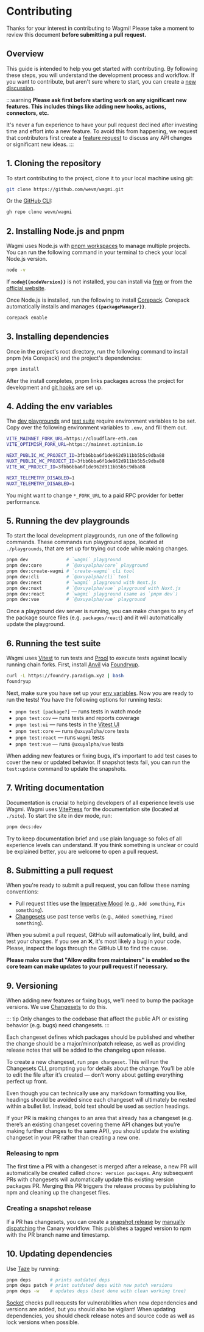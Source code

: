 <script setup>
import packageJson from '../../package.json'

const nodeVersion = packageJson.engines.node
const packageManager = packageJson.packageManager
</script>

# Contributing

Thanks for your interest in contributing to Wagmi! Please take a moment to review this document **before submitting a pull request.**

## Overview

This guide is intended to help you get started with contributing. By following these steps, you will understand the development process and workflow. If you want to contribute, but aren't sure where to start, you can create a [new discussion](https://github.com/wevm/wagmi/discussions/new/choose).

:::warning
**Please ask first before starting work on any significant new features. This includes things like adding new hooks, actions, connectors, etc.**

It's never a fun experience to have your pull request declined after investing time and effort into a new feature. To avoid this from happening, we request that contributors first create a [feature request](https://github.com/wevm/wagmi/discussions/new?category=ideas) to discuss any API changes or significant new ideas.
:::

## 1. Cloning the repository

To start contributing to the project, clone it to your local machine using git:

```bash
git clone https://github.com/wevm/wagmi.git
```

Or the [GitHub CLI](https://cli.github.com):

```bash
gh repo clone wevm/wagmi
```

## 2. Installing Node.js and pnpm

Wagmi uses Node.js with [pnpm workspaces](https://pnpm.io/workspaces) to manage multiple projects. You can run the following command in your terminal to check your local Node.js version.

```bash
node -v
```

If **`node@{{nodeVersion}}`** is not installed, you can install via [fnm](https://github.com/Schniz/fnm) or from the [official website](https://nodejs.org).

Once Node.js is installed, run the following to install [Corepack](https://nodejs.org/api/corepack.html). Corepack automatically installs and manages **`{{packageManager}}`**.

```bash
corepack enable
```

## 3. Installing dependencies

Once in the project's root directory, run the following command to install pnpm (via Corepack) and the project's dependencies:

```bash
pnpm install
```

After the install completes, pnpm links packages across the project for development and [git hooks](https://github.com/toplenboren/simple-git-hooks) are set up.

## 4. Adding the env variables

The [dev playgrounds](#_5-running-the-dev-playgrounds) and [test suite](#_6-running-the-test-suite) require environment variables to be set. Copy over the following environment variables to `.env`, and fill them out.

```bash
VITE_MAINNET_FORK_URL=https://cloudflare-eth.com
VITE_OPTIMISM_FORK_URL=https://mainnet.optimism.io

NEXT_PUBLIC_WC_PROJECT_ID=3fbb6bba6f1de962d911bb5b5c9dba88
NUXT_PUBLIC_WC_PROJECT_ID=3fbb6bba6f1de962d911bb5b5c9dba88
VITE_WC_PROJECT_ID=3fbb6bba6f1de962d911bb5b5c9dba88

NEXT_TELEMETRY_DISABLED=1
NUXT_TELEMETRY_DISABLED=1
```

You might want to change `*_FORK_URL` to a paid RPC provider for better performance.

## 5. Running the dev playgrounds

To start the local development playgrounds, run one of the following commands. These commands run playground apps, located at `./playgrounds`, that are set up for trying out code while making changes.

```bash
pnpm dev              # `wagmi` playground
pnpm dev:core         # `@uxuyalpha/core` playground
pnpm dev:create-wagmi # `create-wagmi` cli tool
pnpm dev:cli          # `@uxuyalpha/cli` tool
pnpm dev:next         # `wagmi` playground with Next.js
pnpm dev:nuxt         # `@uxuyalpha/vue` playground with Nuxt.js
pnpm dev:react        # `wagmi` playground (same as `pnpm dev`)
pnpm dev:vue          # `@uxuyalpha/vue` playground
```

Once a playground dev server is running, you can make changes to any of the package source files (e.g. `packages/react`) and it will automatically update the playground.

## 6. Running the test suite

Wagmi uses [Vitest](https://vitest.dev) to run tests and [Prool](https://github.com/wevm/prool) to execute tests against locally running chain forks. First, install [Anvil](https://github.com/foundry-rs/foundry/tree/master/anvil) via [Foundryup](https://book.getfoundry.sh/getting-started/installation).

```bash
curl -L https://foundry.paradigm.xyz | bash
foundryup
```

Next, make sure you have set up your [env variables](#_4-adding-the-env-variables). Now you are ready to run the tests! You have the following options for running tests:

- `pnpm test [package?]` — runs tests in watch mode
- `pnpm test:cov` — runs tests and reports coverage
- `pnpm test:ui` — runs tests in the [Vitest UI](https://vitest.dev/guide/ui.html)
- `pnpm test:core` — runs `@uxuyalpha/core` tests
- `pnpm test:react` — runs `wagmi` tests
- `pnpm test:vue` — runs `@uxuyalpha/vue` tests

When adding new features or fixing bugs, it's important to add test cases to cover the new or updated behavior. If snapshot tests fail, you can run the `test:update` command to update the snapshots.

## 7. Writing documentation

Documentation is crucial to helping developers of all experience levels use Wagmi. Wagmi uses [VitePress](https://vitepress.dev) for the documentation site (located at `./site`). To start the site in dev mode, run:

```bash
pnpm docs:dev
```

Try to keep documentation brief and use plain language so folks of all experience levels can understand. If you think something is unclear or could be explained better, you are welcome to open a pull request.

## 8. Submitting a pull request

When you're ready to submit a pull request, you can follow these naming conventions:

- Pull request titles use the [Imperative Mood](https://en.wikipedia.org/wiki/Imperative_mood) (e.g., `Add something`, `Fix something`).
- [Changesets](#versioning) use past tense verbs (e.g., `Added something`, `Fixed something`).

When you submit a pull request, GitHub will automatically lint, build, and test your changes. If you see an ❌, it's most likely a bug in your code. Please, inspect the logs through the GitHub UI to find the cause.

**Please make sure that "Allow edits from maintainers" is enabled so the core team can make updates to your pull request if necessary.**

## 9. Versioning

When adding new features or fixing bugs, we'll need to bump the package versions. We use [Changesets](https://github.com/changesets/changesets) to do this.

::: tip
Only changes to the codebase that affect the public API or existing behavior (e.g. bugs) need changesets.
:::

Each changeset defines which packages should be published and whether the change should be a major/minor/patch release, as well as providing release notes that will be added to the changelog upon release.

To create a new changeset, run `pnpm changeset`. This will run the Changesets CLI, prompting you for details about the change. You’ll be able to edit the file after it’s created — don’t worry about getting everything perfect up front.

Even though you can technically use any markdown formatting you like, headings should be avoided since each changeset will ultimately be nested within a bullet list. Instead, bold text should be used as section headings.

If your PR is making changes to an area that already has a changeset (e.g. there’s an existing changeset covering theme API changes but you’re making further changes to the same API), you should update the existing changeset in your PR rather than creating a new one.

### Releasing to npm

The first time a PR with a changeset is merged after a release, a new PR will automatically be created called `chore: version packages`. Any subsequent PRs with changesets will automatically update this existing version packages PR. Merging this PR triggers the release process by publishing to npm and cleaning up the changeset files.

### Creating a snapshot release

If a PR has changesets, you can create a [snapshot release](https://github.com/changesets/changesets/blob/main/docs/snapshot-releases.md) by [manually dispatching](https://github.com/wevm/wagmi/actions/workflows/canary.yml) the Canary workflow. This publishes a tagged version to npm with the PR branch name and timestamp.

## 10. Updating dependencies

Use [Taze](https://github.com/antfu/taze) by running:

```bash
pnpm deps       # prints outdated deps
pnpm deps patch # print outdated deps with new patch versions
pnpm deps -w    # updates deps (best done with clean working tree)
```

[Socket](https://socket.dev) checks pull requests for vulnerabilities when new dependencies and versions are added, but you should also be vigilant! When updating dependencies, you should check release notes and source code as well as lock versions when possible.
